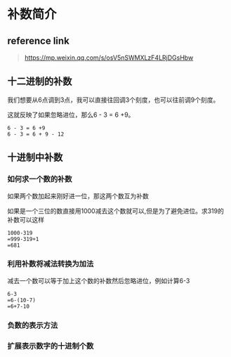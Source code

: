 # 补数简介

## reference link

>  https://mp.weixin.qq.com/s/osV5nSWMXLzF4LRjDGsHbw 

## 十二进制的补数

我们想要从6点调到3点，我可以直接往回调3个刻度，也可以往前调9个刻度。

这就反映了如果忽略进位，那么6 - 3 = 6 +9。

```
6 - 3 = 6 +9
6 - 3 = 6 + 9 - 12
```



## 十进制中补数

### 如何求一个数的补数

如果两个数加起来刚好进一位，那这两个数互为补数

如果是一个三位的数直接用1000减去这个数就可以,但是为了避免进位。求319的补数可以这样

```
1000-319
=999-319+1
=681
```



### 利用补数将减法转换为加法

减去一个数可以等于加上这个数的补数然后忽略进位，例如计算6-3

```
6-3
=6-(10-7)
=6+7-10
```



### 负数的表示方法

### 扩展表示数字的十进制个数